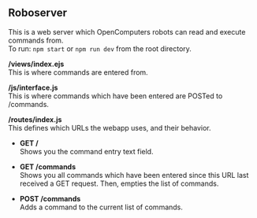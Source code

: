## Roboserver

This is a web server which OpenComputers robots can read and execute commands from.  
To run: `npm start` or `npm run dev` from the root directory.

**/views/index.ejs**  
This is where commands are entered from.

**/js/interface.js**  
This is where commands which have been entered are POSTed to /commands.

**/routes/index.js**  
This defines which URLs the webapp uses, and their behavior.

* **GET /**  
Shows you the command entry text field.

* **GET /commands**  
Shows you all commands which have been entered since this URL last received a GET request. Then, empties the list of commands.

* **POST /commands**  
Adds a command to the current list of commands.
